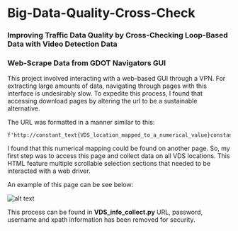 # Big-Data-Quality-Cross-Check
### Improving Traffic Data Quality by Cross-Checking Loop-Based Data with Video Detection Data

### Web-Scrape Data from GDOT Navigators GUI
This project involved interacting with a web-based GUI through a VPN.
For extracting large amounts of data, navigating through pages with this interface is undesirably slow.
To expedite this process, I found that accessing download pages by altering the url to be a sustainable alternative.

The URL was formatted in a manner similar to this:
```
f'http://constant_text{VDS_location_mapped_to_a_numerical_value}constant_text{start}constant_text{end}constant_text'
```
I found that this numerical mapping could be found on another page.
So, my first step was to access this page and collect data on all VDS locations. 
This HTML feature multiple scrollable selection sections that needed to be interacted with a web driver.

An example of this page can be see below:

![alt text](https://i.ibb.co/h9X9Q1J/blocked-list-GUIsm.png)

This process can be found in **VDS_info_collect.py**
URL, password, username and xpath information has been removed for security.
